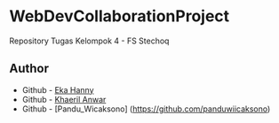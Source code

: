 # WebDevCollaborationProject

Repository Tugas Kelompok 4 - FS Stechoq

## Author

- Github - [Eka Hanny](https://github.com/ekahanny)
- Github - [Khaeril Anwar](https://github.com/khaerilanwar)
- Github - [Pandu_Wicaksono] (https://github.com/panduwiicaksono)